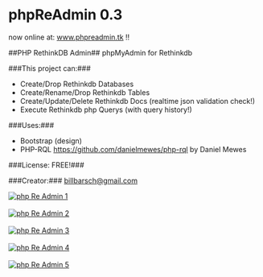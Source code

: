 # phpReAdmin 0.3

now online at: www.phpreadmin.tk !!

##PHP RethinkDB Admin##
phpMyAdmin for Rethinkdb

###This project can:###
- Create/Drop Rethinkdb Databases
- Create/Rename/Drop Rethinkdb Tables
- Create/Update/Delete Rethinkdb Docs (realtime json validation check!)
- Execute Rethinkdb php Querys (with query history!)

###Uses:###
- Bootstrap (design)
- PHP-RQL https://github.com/danielmewes/php-rql by Daniel Mewes


###License: FREE!###

###Creator:###
billbarsch@gmail.com


<a href='http://postimg.org/image/5v6w3k1v7/' target='_blank'><img src='http://s29.postimg.org/5v6w3k1v7/php_Re_Admin_1.png' border='0' alt="php Re Admin 1" /></a><br /><br />
<a href='http://postimg.org/image/f492doar7/' target='_blank'><img src='http://s29.postimg.org/f492doar7/php_Re_Admin_2.png' border='0' alt="php Re Admin 2" /></a><br /><br />
<a href='http://postimg.org/image/ckdfjkn77/' target='_blank'><img src='http://s29.postimg.org/ckdfjkn77/php_Re_Admin_3.png' border='0' alt="php Re Admin 3" /></a><br /><br />
<a href='http://postimg.org/image/w0y563ib7/' target='_blank'><img src='http://s29.postimg.org/w0y563ib7/php_Re_Admin_4.png' border='0' alt="php Re Admin 4" /></a><br /><br />
<a href='http://postimg.org/image/ht8ghg5mb/' target='_blank'><img src='http://s29.postimg.org/ht8ghg5mb/php_Re_Admin_5.png' border='0' alt="php Re Admin 5" /></a><br /><br />
